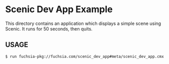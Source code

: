 # Scenic Dev App Example

This directory contains an application which displays a simple scene using Scenic.
It runs for 50 seconds, then quits.

## USAGE

```shell
$ run fuchsia-pkg://fuchsia.com/scenic_dev_app#meta/scenic_dev_app.cmx
```
